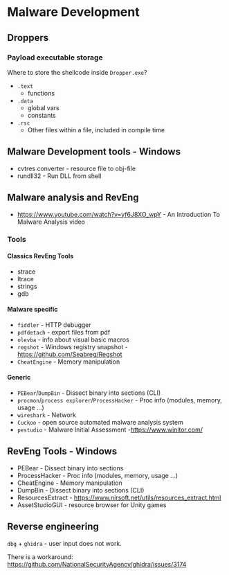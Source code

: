 # Malware Development

## Droppers

### Payload executable storage 

Where to store the shellcode inside `Dropper.exe`?
- `.text`
  - functions
- `.data`
  - global vars
  - constants
- `.rsc`
  - Other files within a file, included in compile time

## Malware Development tools - Windows

- cvtres converter - resource file to obj-file
- rundll32 - Run DLL from shell


## Malware analysis and RevEng

- https://www.youtube.com/watch?v=yf6J8XO_wpY - An Introduction To Malware Analysis video

### Tools

#### Classics RevEng Tools 

- strace
- ltrace
- strings
- gdb

#### Malware specific

- `fiddler` - HTTP debugger
- `pdfdetach` - export files from pdf
- `olevba` - info about visual basic macros
- `regshot` - Windows registry snapshot - https://github.com/Seabreg/Regshot
- `CheatEngine` - Memory manipulation

#### Generic

- `PEBear`/`DumpBin` - Dissect binary into sections (CLI)
- `procmon`/`process explorer`/`ProcessHacker` - Proc info (modules, memory, usage ...)
- `wireshark` - Network 
- `Cuckoo` - open source automated malware analysis system
- `pestudio` - Malware Initial Assessment -https://www.winitor.com/


## RevEng Tools - Windows

- PEBear - Dissect binary into sections
- ProcessHacker - Proc info (modules, memory, usage ...)
- CheatEngine - Memory manipulation
- DumpBin - Dissect binary into sections (CLI)
- ResourcesExtract - https://www.nirsoft.net/utils/resources_extract.html
- AssetStudioGUI - resource browser for Unity games

## Reverse engineering

`dbg` + `ghidra` - user input does not work.

There is a workaround: https://github.com/NationalSecurityAgency/ghidra/issues/3174

